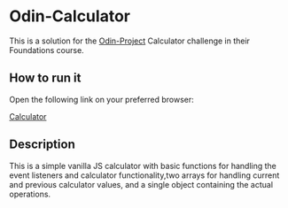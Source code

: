 # Odin-Calculator

This is a solution for the [Odin-Project](https://www.theodinproject.com/) Calculator challenge in their Foundations course.

## How to run it

Open the following link on your preferred browser:

[Calculator](https://vitoriotuckers.github.io/Odin-Calculator)

## Description

This is a simple vanilla JS calculator with basic functions for handling the event listeners and calculator functionality,two arrays for handling current and previous calculator values, and a single object containing the actual operations.
